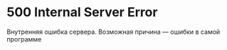 # 500 Internal Server Error

Внутренняя ошибка сервера.
Возможная причина — ошибки в самой программе
